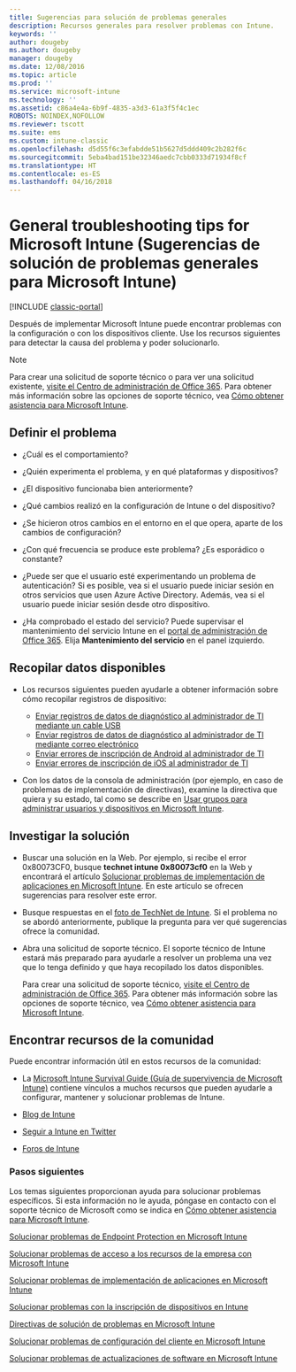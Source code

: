 ```yaml
---
title: Sugerencias para solución de problemas generales
description: Recursos generales para resolver problemas con Intune.
keywords: ''
author: dougeby
ms.author: dougeby
manager: dougeby
ms.date: 12/08/2016
ms.topic: article
ms.prod: ''
ms.service: microsoft-intune
ms.technology: ''
ms.assetid: c86a4e4a-6b9f-4835-a3d3-61a3f5f4c1ec
ROBOTS: NOINDEX,NOFOLLOW
ms.reviewer: tscott
ms.suite: ems
ms.custom: intune-classic
ms.openlocfilehash: d5d55f6c3efabdde51b5627d5ddd409c2b282f6c
ms.sourcegitcommit: 5eba4bad151be32346aedc7cbb0333d71934f8cf
ms.translationtype: HT
ms.contentlocale: es-ES
ms.lasthandoff: 04/16/2018
---
```

# <a name="general-troubleshooting-tips-for-microsoft-intune"></a>General troubleshooting tips for Microsoft Intune (Sugerencias de solución de problemas generales para Microsoft Intune)

[!INCLUDE [classic-portal](../includes/classic-portal.md)]

Después de implementar Microsoft Intune puede encontrar problemas con la configuración o con los dispositivos cliente. Use los recursos siguientes para detectar la causa del problema y poder solucionarlo.

> [!NOTE]
> Para crear una solicitud de soporte técnico o para ver una solicitud existente, [visite el Centro de administración de Office 365](https://portal.office.com/admin/default.aspx). Para obtener más información sobre las opciones de soporte técnico, vea [Cómo obtener asistencia para Microsoft Intune](how-to-get-support-for-microsoft-intune.md).

## <a name="define-the-problem"></a>Definir el problema

-   ¿Cuál es el comportamiento?

-   ¿Quién experimenta el problema, y en qué plataformas y dispositivos?

-   ¿El dispositivo funcionaba bien anteriormente?

-   ¿Qué cambios realizó en la configuración de Intune o del dispositivo?

-   ¿Se hicieron otros cambios en el entorno en el que opera, aparte de los cambios de configuración?

-   ¿Con qué frecuencia se produce este problema? ¿Es esporádico o constante?

-   ¿Puede ser que el usuario esté experimentando un problema de autenticación? Si es posible, vea si el usuario puede iniciar sesión en otros servicios que usen Azure Active Directory. Además, vea si el usuario puede iniciar sesión desde otro dispositivo.

-   ¿Ha comprobado el estado del servicio? Puede supervisar el mantenimiento del servicio Intune en el [portal de administración de Office 365](https://portal.office.com/Admin/Default.aspx). Elija **Mantenimiento del servicio** en el panel izquierdo.

## <a name="collect-available-data"></a>Recopilar datos disponibles

- Los recursos siguientes pueden ayudarle a obtener información sobre cómo recopilar registros de dispositivo:
  - [Enviar registros de datos de diagnóstico al administrador de TI mediante un cable USB](/intune-user-help/send-diagnostic-data-logs-to-your-it-administrator-using-a-usb-cable-android)
  - [Enviar registros de datos de diagnóstico al administrador de TI mediante correo electrónico](/intune-user-help/send-diagnostic-data-logs-to-your-it-administrator-using-email-android)
  - [Enviar errores de inscripción de Android al administrador de TI](/intune-user-help/send-enrollment-errors-to-your-it-administrator-android)
  - [Enviar errores de inscripción de iOS al administrador de TI](/intune-user-help/send-errors-to-your-it-admin-ios)

- Con los datos de la consola de administración (por ejemplo, en caso de problemas de implementación de directivas), examine la directiva que quiera y su estado, tal como se describe en [Usar grupos para administrar usuarios y dispositivos en Microsoft Intune](/intune-classic/deploy-use/use-groups-to-manage-users-and-devices-with-microsoft-intune).

## <a name="research-the-solution"></a>Investigar la solución

-   Buscar una solución en la Web. Por ejemplo, si recibe el error 0x80073CF0, busque **technet intune 0x80073cf0** en la Web y encontrará el artículo [Solucionar problemas de implementación de aplicaciones en Microsoft Intune](troubleshoot-app-deployment-problems-in-microsoft-intune.md). En este artículo se ofrecen sugerencias para resolver este error.

-   Busque respuestas en el [foto de TechNet de Intune](https://social.technet.microsoft.com/Forums/en-US/home?forum=microsoftintuneprod).  Si el problema no se abordó anteriormente, publique la pregunta para ver qué sugerencias ofrece la comunidad.

-   Abra una solicitud de soporte técnico. El soporte técnico de Intune estará más preparado para ayudarle a resolver un problema una vez que lo tenga definido y que haya recopilado los datos disponibles.

    Para crear una solicitud de soporte técnico, [visite el Centro de administración de Office 365](https://portal.office.com/admin/default.aspx). Para obtener más información sobre las opciones de soporte técnico, vea [Cómo obtener asistencia para Microsoft Intune](how-to-get-support-for-microsoft-intune.md).

## <a name="find-community-resources"></a>Encontrar recursos de la comunidad
Puede encontrar información útil en estos recursos de la comunidad:

-   La [Microsoft Intune Survival Guide (Guía de supervivencia de Microsoft Intune)](http://social.technet.microsoft.com/wiki/contents/articles/23431.microsoft-intune-survival-guide.aspx) contiene vínculos a muchos recursos que pueden ayudarle a configurar, mantener y solucionar problemas de Intune.

-   [Blog de Intune](http://blogs.technet.com/b/windowsintune/)

-   [Seguir a Intune en Twitter](https://twitter.com/MSIntune)

-   [Foros de Intune](https://social.technet.microsoft.com/Forums/home?category=microsoftintune&filter=alltypes&sort=lastpostdesc)

### <a name="next-steps"></a>Pasos siguientes
Los temas siguientes proporcionan ayuda para solucionar problemas específicos. Si esta información no le ayuda, póngase en contacto con el soporte técnico de Microsoft como se indica en [Cómo obtener asistencia para Microsoft Intune](how-to-get-support-for-microsoft-intune.md).

[Solucionar problemas de Endpoint Protection en Microsoft Intune](troubleshoot-endpoint-protection-in-microsoft-intune.md)

[Solucionar problemas de acceso a los recursos de la empresa con Microsoft Intune](troubleshoot-company-resource-access-problems-with-microsoft-intune.md)

[Solucionar problemas de implementación de aplicaciones en Microsoft Intune](troubleshoot-app-deployment-problems-in-microsoft-intune.md)

[Solucionar problemas con la inscripción de dispositivos en Intune](troubleshoot-device-enrollment-in-intune.md)

[Directivas de solución de problemas en Microsoft Intune](troubleshoot-policies-in-microsoft-intune.md)

[Solucionar problemas de configuración del cliente en Microsoft Intune](troubleshoot-client-setup-in-microsoft-intune.md)

[Solucionar problemas de actualizaciones de software en Microsoft Intune](troubleshoot-software-updates-in-microsoft-intune.md)
